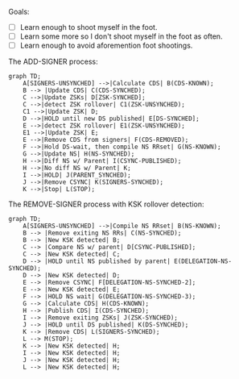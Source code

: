 
Goals: 
- [ ] Learn enough to shoot myself in the foot. 
- [ ] Learn some more so I don't shoot myself in the foot as often. 
- [ ] Learn enough to avoid aforemention foot shootings. 

The ADD-SIGNER process:

```mermaid
graph TD;
    A[SIGNERS-UNSYNCHED] -->|Calculate CDS| B(CDS-KNOWN);
    B --> |Update CDS| C(CDS-SYNCHED);
    C -->|Update ZSKs| D[ZSK-SYNCHED];
    C -->|detect ZSK rollover| C1(ZSK-UNSYNCHED);
    C1 -->|Update ZSK| D;
    D -->|HOLD until new DS published| E[DS-SYNCHED];
    E -->|detect ZSK rollover| E1(ZSK-UNSYNCHED);
    E1 -->|Update ZSK| E;
    E -->|Remove CDS from signers| F(CDS-REMOVED);
    F -->|Hold DS-wait, then compile NS RRset| G(NS-KNOWN);
    G -->|Update NS| H(NS-SYNCHED);
    H -->|Diff NS w/ Parent| I(CSYNC-PUBLISHED);
    H -->|No diff NS w/ Parent| K;
    I -->|HOLD| J(PARENT_SYNCHED);
    J -->|Remove CSYNC| K(SIGNERS-SYNCHED);
    K -->|Stop| L(STOP);
```

The REMOVE-SIGNER process with KSK rollover detection:

```mermaid
graph TD;
    A[SIGNERS-UNSYNCHED] -->|Compile NS RRset| B(NS-KNOWN);
    B --> |Remove exiting NS RRs| C(NS-SYNCHED);
    B --> |New KSK detected| B;
    C --> |Compare NS w/ parent| D[CSYNC-PUBLISHED];
    C --> |New KSK detected| C;
    D --> |HOLD until NS published by parent| E(DELEGATION-NS-SYNCHED);
    D --> |New KSK detected| D;
    E --> |Remove CSYNC| F[DELEGATION-NS-SYNCHED-2];
    E --> |New KSK detected| E;
    F --> |HOLD NS wait| G(DELEGATION-NS-SYNCHED-3);
    G --> |Calculate CDS| H(CDS-KNOWN);
    H --> |Publish CDS| I(CDS-SYNCHED);
    I --> |Remove exiting ZSKs| J(ZSK-SYNCHED);
    J --> |HOLD until DS published| K(DS-SYNCHED);
    K --> |Remove CDS| L(SIGNERS-SYNCHED);
    L --> M(STOP);
    K --> |New KSK detected| H;
    I --> |New KSK detected| H;
    J --> |New KSK detected| H;
    L --> |New KSK detected| H;
```
